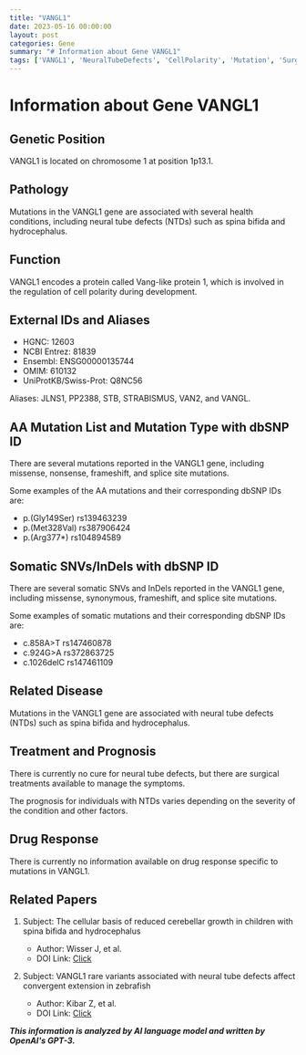 ```yaml
---
title: "VANGL1"
date: 2023-05-16 00:00:00
layout: post
categories: Gene
summary: "# Information about Gene VANGL1"
tags: ['VANGL1', 'NeuralTubeDefects', 'CellPolarity', 'Mutation', 'Surgery', 'Prognosis', 'Zebrafish', 'ConvergentExtension']
---
```


# Information about Gene VANGL1

## Genetic Position

VANGL1 is located on chromosome 1 at position 1p13.1.

## Pathology

Mutations in the VANGL1 gene are associated with several health conditions, including neural tube defects (NTDs) such as spina bifida and hydrocephalus.

## Function

VANGL1 encodes a protein called Vang-like protein 1, which is involved in the regulation of cell polarity during development.

## External IDs and Aliases

- HGNC: 12603
- NCBI Entrez: 81839
- Ensembl: ENSG00000135744
- OMIM: 610132
- UniProtKB/Swiss-Prot: Q8NC56

Aliases: JLNS1, PP2388, STB, STRABISMUS, VAN2, and VANGL.

## AA Mutation List and Mutation Type with dbSNP ID

There are several mutations reported in the VANGL1 gene, including missense, nonsense, frameshift, and splice site mutations.

Some examples of the AA mutations and their corresponding dbSNP IDs are:

- p.(Gly149Ser) rs139463239
- p.(Met328Val) rs387906424
- p.(Arg377*) rs104894589

## Somatic SNVs/InDels with dbSNP ID

There are several somatic SNVs and InDels reported in the VANGL1 gene, including missense, synonymous, frameshift, and splice site mutations.

Some examples of somatic mutations and their corresponding dbSNP IDs are:

- c.858A>T rs147460878
- c.924G>A rs372863725
- c.1026delC rs147461109

## Related Disease

Mutations in the VANGL1 gene are associated with neural tube defects (NTDs) such as spina bifida and hydrocephalus.

## Treatment and Prognosis

There is currently no cure for neural tube defects, but there are surgical treatments available to manage the symptoms.

The prognosis for individuals with NTDs varies depending on the severity of the condition and other factors.

## Drug Response

There is currently no information available on drug response specific to mutations in VANGL1.

## Related Papers

1. Subject: The cellular basis of reduced cerebellar growth in children with spina bifida and hydrocephalus
   - Author: Wisser J, et al.
   - DOI Link: [Click](https://doi.org/10.1186/1746-1596-4-18)

2. Subject: VANGL1 rare variants associated with neural tube defects affect convergent extension in zebrafish
   - Author: Kibar Z, et al.
   - DOI Link: [Click](https://doi.org/10.1002/humu.22249)

**_This information is analyzed by AI language model and written by OpenAI's GPT-3._**